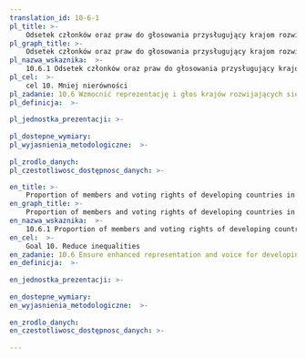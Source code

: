 ```yaml
---
translation_id: 10-6-1
pl_title: >-
    Odsetek członków oraz praw do głosowania przysługujący krajom rozwijającym się w organizacjach międzynarodowych
pl_graph_title: >-
    Odsetek członków oraz praw do głosowania przysługujący krajom rozwijającym się w organizacjach międzynarodowych
pl_nazwa_wskaznika:  >-
    10.6.1 Odsetek członków oraz praw do głosowania przysługujący krajom rozwijającym się w organizacjach międzynarodowych
pl_cel:  >-
    cel 10. Mniej nierówności
pl_zadanie: 10.6 Wzmocnić reprezentację i głos krajów rozwijających się w procesie decyzyjnym w międzynarodowych instytucjach gospodarczych i finansowych, by budować bardziej skuteczne, wiarygodne, odpowiedzialne i praworządne instytucje
pl_definicja:  >-
    
pl_jednostka_prezentacji: >-
    
pl_dostepne_wymiary: 
pl_wyjasnienia_metodologiczne:  >-
    
pl_zrodlo_danych: 
pl_czestotliwosc_dostępnosc_danych: >-

en_title: >-
    Proportion of members and voting rights of developing countries in international organizations
en_graph_title: >-
    Proportion of members and voting rights of developing countries in international organizations
en_nazwa_wskaznika:  >-
    10.6.1 Proportion of members and voting rights of developing countries in international organizations
en_cel:  >-
    Goal 10. Reduce inequalities
en_zadanie: 10.6 Ensure enhanced representation and voice for developing countries in decision-making in global international economic and financial institutions in order to deliver more effective, credible, accountable and legitimate institutions
en_definicja:  >-
    
en_jednostka_prezentacji: >-
    
en_dostepne_wymiary: 
en_wyjasnienia_metodologiczne:  >-
    
en_zrodlo_danych: 
en_czestotliwosc_dostępnosc_danych: >-
    
---
```

